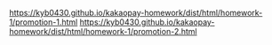 https://kyb0430.github.io/kakaopay-homework/dist/html/homework-1/promotion-1.html
https://kyb0430.github.io/kakaopay-homework/dist/html/homework-1/promotion-2.html